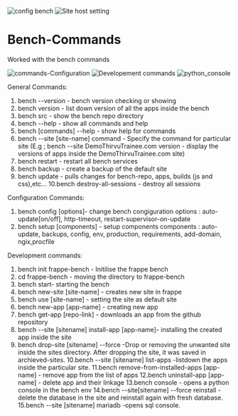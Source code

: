 ![config bench](https://user-images.githubusercontent.com/124557026/224466124-04c66821-3cf3-48f3-b905-31d319d852a6.png)
![Site host setting](https://user-images.githubusercontent.com/124557026/224466131-b644e278-1638-4cd3-a832-2030a5dcb89f.png)
# Bench-Commands

Worked with the bench commands


![commands-Configuration](https://user-images.githubusercontent.com/124557026/224465965-92fd21e3-31b6-4de1-9bea-78d87598d4a5.png)
![Developement commands](https://user-images.githubusercontent.com/124557026/224465967-0a661dd3-6867-4682-a649-43918573c5de.png)
![python_console](https://user-images.githubusercontent.com/124557026/224465970-41c6a71a-1246-4f5c-b59d-cf401d413cc3.png)

General Commands:

1. bench --version - bench version checking or showing  
2. bench version - list down version of all the apps inside the bench
3. bench src - show the bench repo directory
4. bench --help - show all commands and help
5. bench [commands] --help - show help for commands
6. bench --site [site-name] command - Specify the command for particular site
   (E.g ; bench --site DemoThirvuTrainee.com version - display the versions of apps inside the DemoThirvuTrainee.com site)
7. bench restart - restart all bench services
8. bench backup - create a backup of the default site
9. bench  update - pulls changes for bench-repo, apps, builds (js and css),etc...
10.bench destroy-all-sessions - destroy all sessions


Configuration Commands:

1. bench config [options]- change bench congiguration
      options : auto-update[on/off], http-timeout, restart-supervisor-on-update
2. bench setup [components] - setup components
        components : auto-update, backups, config, env, production, requirements, add-domain, ngix,procfile

Development commands:

1. bench init frappe-bench - Initilise the frappe bench
2. cd frappe-bench - moving the directory to frappe-bench
3. bench start- starting the bench
4. bench new-site [site-name] - creates new site in frappe
5. bench use [site-name] - setting the site as default site
6. bench new-app [app-name] - creating new app
7. bench get-app [repo-link] - downloads an app from the github repository
8. bench --site [sitename] install-app [app-name]- installing the created app inside the site
9. bench drop-site [sitename] --force -Drop or removing the unwanted site inside the sites directory. After dropping the site, it was saved in archieved-sites.
10.bench --site [sitename] list-apps -listdown the apps inside the particular site.
11.bench remove-from-installed-apps [app-name] - remove app from the list of apps
12.bench uninstall-app [app-name] - delete app and their linkage
13.bench console - opens a python console in the bench env
14.bench --site[sitename] --force reinstall -delete the database in the site and reinstall again with fresh database.
15.bench --site [sitename] mariadb -opens sql console.


